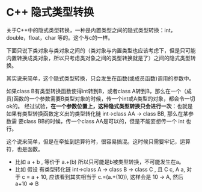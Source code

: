# C++ 隐式类型转换

关于C++中的隐式类型转换，一种是内置类型之间的隐式类型转换：int，double，float，char 等的。这个与c的一样。

下面只说下类对象与类对象之间的（类对象与内置类型也应该考虑下，但是只可能内置转换成类对象，所以只考虑类对象之间的类型转换就是了）之间的隐式类型转换。

其实说来简单，这个隐式类型转换，只会发生在函数(或成员函数)调用的参数中。

如果class B有类型转换函数使得int转到B，或者class A转到B，那么在一个（成员)函数的一个参数需要B类型对象的时候，传一个int或A类型的对象，都会令一切ok的。
经过试验，**在一个参数位置上，这种隐式类型转换只会进行一次**：也就是如果有类型转换函数定义出的类型转化链 int->class AA -> class BB, 那么在某参数需
要class BB的时候，传一个class AA是可以的，但是不能妄想传一个 int 也行。

这个说来简单，但是在牵扯到运算符时，很容易搞混。这时候只需要牢记，运算符，也是函数。
- 比如 a + b , 等价于 a.+(b) 所以只可能是b被类型转换，不可能发生在a。
- 比如 假设 有类型转化链 int->class A -> class B -> class C , 且 C c, A a,
  对于 c = a + 10, 应该看到其实相当于 c.=(a.+(10)), 这样会是 10 -> A, 然后 a+10 => B
